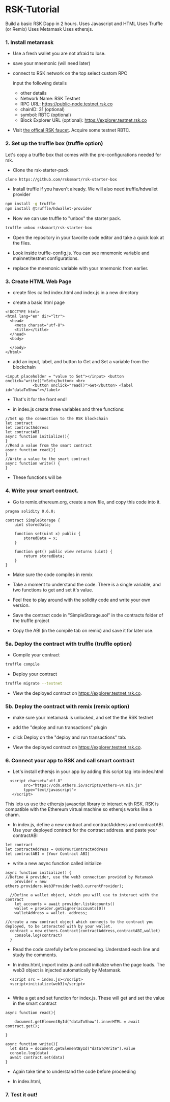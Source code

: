 # RSK-Tutorial
Build a basic RSK Dapp in 2 hours.
Uses Javascript and HTML
Uses Truffle (or Remix)
Uses Metamask 
Uses ethersjs. 

### 1. Install metamask
* Use a fresh wallet you are not afraid to lose. 
* save your mnemonic (will need later)

* connect to RSK network
  on the top select custom RPC
    
  input the following details
  - other details
  - Network Name: RSK Testnet
  - RPC URL: https://public-node.testnet.rsk.co
  - chainID: 31 (optional)
  - symbol: RBTC (optional)
  - Block Explorer URL (optional): https://explorer.testnet.rsk.co
  
* Visit [the offical RSK faucet](https://faucet.testnet.rsk.co/). Acquire some testnet RBTC. 
 
### 2. Set up the truffle box (truffle option)
Let's copy a truffle box that comes with the pre-configurations needed for rsk.

* Clone the rsk-starter-pack
```bash
clone https://github.com/rsksmart/rsk-starter-box
```

* Install truffle if you haven't already. We will also need truffle/hdwallet provider
```bash
npm install -g truffle
npm install @truffle/hdwallet-provider
```

* Now we can use truffle to "unbox" the starter pack. 

```bash
truffle unbox rsksmart/rsk-starter-box
```

* Open the repository in your favorite code editor and take a quick look at the files. 

* Look inside truffle-config.js. You can see mnemonic variable and mainnet/testnet configurations. 

* replace the mnemonic variable with your mnemonic from earlier. 

### 3. Create HTML Web Page

* create files called index.html and index.js in a new directory

* create a basic html page

```
<!DOCTYPE html>
<html lang="en" dir="ltr">
  <head>
    <meta charset="utf-8">
    <title></title>
  </head>
  <body>
    
  </body>
</html>
```

* add an input, label, and button to Get and Set a variable from the blockchain
```
<input placeholder = "value to Set"></input> <button onclick="write()">Set</button> <br>
    		<button onclick="read()">Get</button> <label id="dataToShow"></label>
```

* That's it for the front end!

* in index.js create three variables and three functions: 
```
//Set up the connection to the RSK blockchain
let contract
let contractAddress
let contractABI
async function initialize(){
}
//Read a value from the smart contract
async function read(){
}
//Write a value to the smart contract
async function write() {
}
```

* These functions will be 

### 4. Write your smart contract. 

* Go to remix.ethereum.org, create a new file,  and copy this code into it.

```
pragma solidity 0.6.0;

contract SimpleStorage {
    uint storedData;

    function set(uint x) public {
        storedData = x;
    }

    function get() public view returns (uint) {
        return storedData;
    }
}
```
* Make sure the code compiles in remix

* Take a moment to understand the code. There is a single variable, and two functions to get and set it's value.

* Feel free to play around with the solidity code and write your own version.

* Save the contract code in "SimpleStorage.sol" in the contracts folder of the truffle project

* Copy the ABI (in the compile tab on remix) and save it for later use. 

### 5a. Deploy the contract with truffle (truffle option)

* Compile your contract
```bash
truffle compile 
```
* Deploy your contract
```bash
truffle migrate --testnet 
```
* View the deployed contract on https://explorer.testnet.rsk.co. 



### 5b. Deploy the contract with remix (remix option)

* make sure your metamask is unlocked, and set the the RSK testnet

* add the "deploy and run transactions" plugin

* click Deploy on the "deploy and run transactions" tab.

* View the deployed contract on https://explorer.testnet.rsk.co. 

    
### 6. Connect your app to RSK and call smart contract

* Let's install ethersjs in your app by adding this script tag into index.html
```
  <script charset="utf-8"
        src="https://cdn.ethers.io/scripts/ethers-v4.min.js"
        type="text/javascript">
   </script>
```

This lets us use the ethersjs javascript library to interact with RSK. RSK is compatible with the Ethereum virtual machine so ethersjs works like a charm. 

* In index.js, define a new contract and contractAddress and contractABI. Use your deployed contract for the contract address. and paste your contractABI
```
let contract
let contractAddress = 0x00YourContractAddress
let contractABI = [Your Contract ABI]
```

* write a new async function called initialize
```
async function initialize() {
//Define A provider, use the web3 connection provided by Metamask
	provider = new ethers.providers.Web3Provider(web3.currentProvider);
  
  //Define a wallet object, which you will use to interact with the contract
	let accounts = await provider.listAccounts()
	wallet = provider.getSigner(accounts[0])
	walletAddress = wallet._address;

//create a new contract object which connects to the contract you deployed, to be interacted with by your wallet. 
  contract = new ethers.Contract(contractAddress,contractABI,wallet)
	console.log(contract)
  }
```

* Read the code carefully before proceeding. Understand each line and study the comments. 

* In index.html, import index.js and call initialize when the page loads. The web3 object is injected automatically by Metamask. 
```
  <script src = index.js></script>
  <script>initialize(web3)</script>
  
```

* Write a get and set function for index.js. These will get and set the value in the smart contract

```
async function read(){

    document.getElementById("dataToShow").innerHTML = await contract.get();

}

async function write(){
  let data = document.getElementById("dataToWrite").value
  console.log(data)
  await contract.set(data)
}
```

* Again take time to understand the code before proceeding

* In index.html, 

### 7. Test it out!




